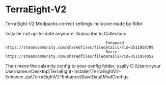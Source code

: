 # TerraEight-V2
TerraEight-V2 Modpacks correct settings inclusive made by Rdbr

Installer not up-to-date anymore: Subscribe to Collection:

                                                Enhanced: https://steamcommunity.com/sharedfiles/filedetails/?id=3511958709
                                                Basic: https://steamcommunity.com/sharedfiles/filedetails/?id=3511954052
                                                          
Then move the calamity config to your config folder, usally C:\Users\<your Username>\Desktop\TerraEight-Installer\TerraEightV2-Enhance.zip\TerraEightV2-Enhance\SaveData\ModConfigs

